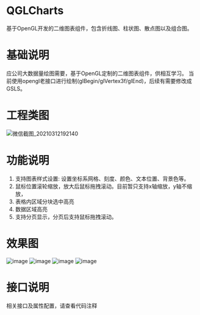 # QGLCharts
基于OpenGL开发的二维图表组件，包含折线图、柱状图、散点图以及组合图。

# 基础说明
应公司大数据量绘图需要，基于OpenGL定制的二维图表组件，供相互学习。
当前使用opengl老接口进行绘制(glBegin/glVertex3f/glEnd)，后续有需要修改成GSLS。

# 工程类图
![微信截图_20210312192140](https://user-images.githubusercontent.com/9159331/110934722-5e30e700-8369-11eb-891b-da76e555792b.png)


# 功能说明
1. 支持图表样式设置: 设置坐标系网格、刻度、颜色、文本位置、背景色等。
2. 鼠标位置滚轮缩放，放大后鼠标拖拽滚动。目前暂只支持x轴缩放，y轴不缩放，
3. 表格内区域分块选中高亮
4. 数据区域高亮
5. 支持分页显示，分页后支持鼠标拖拽滚动。

# 效果图
![image](https://user-images.githubusercontent.com/9159331/110934842-8c162b80-8369-11eb-8f50-71bb7057c988.png)
![image](https://user-images.githubusercontent.com/9159331/110934860-933d3980-8369-11eb-8701-07db19cae765.png)
![image](https://user-images.githubusercontent.com/9159331/110934872-9afcde00-8369-11eb-9507-ff5cb88fd771.png)
![image](https://user-images.githubusercontent.com/9159331/110934896-a3edaf80-8369-11eb-94fa-adbb1fd7a4b9.png)

# 接口说明
相关接口及属性配置，请查看代码注释
